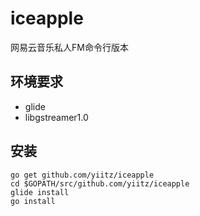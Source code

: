 # iceapple
网易云音乐私人FM命令行版本
## 环境要求
+ glide
+ libgstreamer1.0
## 安装
```
go get github.com/yiitz/iceapple
cd $GOPATH/src/github.com/yiitz/iceapple
glide install
go install
```
